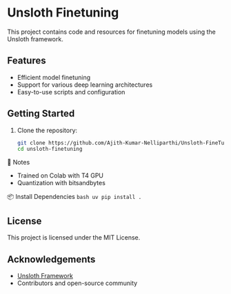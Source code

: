 # Unsloth Finetuning

This project contains code and resources for finetuning models using the Unsloth framework.

## Features

- Efficient model finetuning
- Support for various deep learning architectures
- Easy-to-use scripts and configuration

## Getting Started

1. Clone the repository:
    ```bash
    git clone https://github.com/Ajith-Kumar-Nelliparthi/Unsloth-FineTuning.git
    cd unsloth-finetuning
    ```

📝 Notes
- Trained on Colab with T4 GPU
- Quantization with bitsandbytes

📦 Install Dependencies
    ```bash
    uv pip install .
    ```

## License

This project is licensed under the MIT License.

## Acknowledgements

- [Unsloth Framework](https://github.com/unslothai/unsloth)
- Contributors and open-source community
